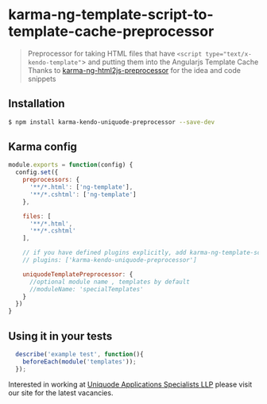 # karma-ng-template-script-to-template-cache-preprocessor

> Preprocessor for taking HTML files that have `<script type="text/x-kendo-template"`> and putting them into the Angularjs Template Cache 
> Thanks to [karma-ng-html2js-preprocessor](https://github.com/karma-runner/karma-ng-html2js-preprocessor) for the idea and code snippets

## Installation

```bash
$ npm install karma-kendo-uniquode-preprocessor --save-dev
```

## Karma config
```js
module.exports = function(config) {
  config.set({
    preprocessors: {
      '**/*.html': ['ng-template'],
      '**/*.cshtml': ['ng-template']
    },

    files: [
      '**/*.html',
      '**/*.cshtml'
    ],

    // if you have defined plugins explicitly, add karma-ng-template-script-to-template-cache-preprocessor
    // plugins: ['karma-kendo-uniquode-preprocessor']

    uniquodeTemplatePreprocessor: {
      //optional module name , templates by default
      //moduleName: 'specialTemplates'
    }
  })
}
```



## Using it in your tests
```js
  describe('example test', function(){
    beforeEach(module('templates'));    
  });
```

Interested in working at [Uniquode Applications Specialists LLP](https://uniquode.in) please visit our site for the latest vacancies.
